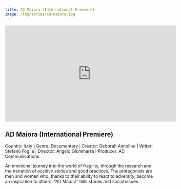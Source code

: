 ```yaml
---
title: AD Maiora (International Premiere)
image: /img/series/ad-maiora.jpg
---
```

<iframe width="560" height="315" src="https://www.youtube.com/watch?v=oLVsOphqjL8" frameborder="0" allow="accelerometer; autoplay; encrypted-media; gyroscope; picture-in-picture" allowfullscreen></iframe>

## AD Maiora (International Premiere)
Country: Italy | Genre: Documentary | Creator: Deborah Annolino | Writer: Stefano Foglia | Director: Angelo Giummarra | Producer: AD Communications

An emotional journey into the world of fragility, through the research and the narration of positive stories and good practices. The protagonists are men and women who, thanks to their ability to react to adversity, become an inspiration to others. “AD Maiora” tells stories and social issues.